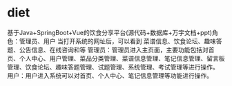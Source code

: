 # diet
基于Java+SpringBoot+Vue的饮食分享平台(源代码+数据库+万字文档+ppt)角色：管理员、用户  当打开系统的网址后，可以看到 菜谱信息、饮食论坛、趣味答题、公告信息、在线咨询和等  管理员：管理员进入主页面，主要功能包括对首页、个人中心、用户管理、菜品分类管理、菜谱信息管理、笔记信息管理、留言板管理、饮食论坛、趣味答题管理、试题管理、系统管理、考试管理等进行操作。  用户：用户进入系统可以对首页、个人中心、笔记信息管理等功能进行操作。
